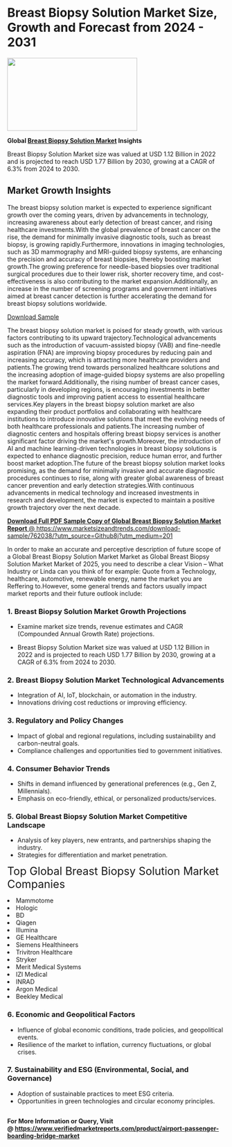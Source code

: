 <H1>Breast Biopsy Solution Market Size, Growth and Forecast from 2024 - 2031</H1><img class="aligncenter size-medium wp-image-584254" src="https://thirdeyenews.in/wp-content/uploads/2024/09/Global-Market-Research-300x168.jpeg" alt="" width="300" height="168" /><p><strong>Global&nbsp;<a href="https://www.marketsizeandtrends.com/download-sample/762038/?utm_source=Github8j?utm_medium=201">Breast Biopsy Solution Market</a> Insights</strong></p><p>Breast Biopsy Solution Market size was valued at USD 1.12 Billion in 2022 and is projected to reach USD 1.77 Billion by 2030, growing at a CAGR of 6.3% from 2024 to 2030.</p><p><h2>Market Growth Insights</h2> <p>The breast biopsy solution market is expected to experience significant growth over the coming years, driven by advancements in technology, increasing awareness about early detection of breast cancer, and rising healthcare investments.With the global prevalence of breast cancer on the rise, the demand for minimally invasive diagnostic tools, such as breast biopsy, is growing rapidly.Furthermore, innovations in imaging technologies, such as 3D mammography and MRI-guided biopsy systems, are enhancing the precision and accuracy of breast biopsies, thereby boosting market growth.The growing preference for needle-based biopsies over traditional surgical procedures due to their lower risk, shorter recovery time, and cost-effectiveness is also contributing to the market expansion.Additionally, an increase in the number of screening programs and government initiatives aimed at breast cancer detection is further accelerating the demand for breast biopsy solutions worldwide.</p> <p><a href="#">Download Sample</a></p> <p>The breast biopsy solution market is poised for steady growth, with various factors contributing to its upward trajectory.Technological advancements such as the introduction of vacuum-assisted biopsy (VAB) and fine-needle aspiration (FNA) are improving biopsy procedures by reducing pain and increasing accuracy, which is attracting more healthcare providers and patients.The growing trend towards personalized healthcare solutions and the increasing adoption of image-guided biopsy systems are also propelling the market forward.Additionally, the rising number of breast cancer cases, particularly in developing regions, is encouraging investments in better diagnostic tools and improving patient access to essential healthcare services.Key players in the breast biopsy solution market are also expanding their product portfolios and collaborating with healthcare institutions to introduce innovative solutions that meet the evolving needs of both healthcare professionals and patients.The increasing number of diagnostic centers and hospitals offering breast biopsy services is another significant factor driving the market's growth.Moreover, the introduction of AI and machine learning-driven technologies in breast biopsy solutions is expected to enhance diagnostic precision, reduce human error, and further boost market adoption.The future of the breast biopsy solution market looks promising, as the demand for minimally invasive and accurate diagnostic procedures continues to rise, along with greater global awareness of breast cancer prevention and early detection strategies.With continuous advancements in medical technology and increased investments in research and development, the market is expected to maintain a positive growth trajectory over the next decade.</p> <p><a href="#"></p><p><span class=""><strong>Download Full PDF Sample Copy of Global Breast Biopsy Solution Market Report</strong> @ <a href="https://www.marketsizeandtrends.com/download-sample/762038/?utm_source=Github8j?utm_medium=201" target="_blank">https://www.marketsizeandtrends.com/download-sample/762038/?utm_source=Github8j?utm_medium=201</a></span></p><p>In order to make an accurate and perceptive description of future scope of a Global&nbsp;Breast Biopsy Solution Market Market as Global&nbsp;Breast Biopsy Solution Market Market of 2025, you need to describe a clear Vision &ndash; What Industry or Linda can you think of for example: Quote from a Technology, healthcare, automotive, renewable energy, name the market you are Reffering to.However, some general trends and factors usually impact market reports and their future outlook include:</p><h3>1.&nbsp;<strong>Breast Biopsy Solution Market Growth Projections</strong></h3><ul><li>Examine market size trends, revenue estimates and CAGR (Compounded Annual Growth Rate) projections.</li><li><p>Breast Biopsy Solution Market size was valued at USD 1.12 Billion in 2022 and is projected to reach USD 1.77 Billion by 2030, growing at a CAGR of 6.3% from 2024 to 2030.</p></li></ul><h3>2.&nbsp;<strong>Breast Biopsy Solution Market Technological Advancements</strong></h3><ul><li>Integration of AI, IoT, blockchain, or automation in the industry.</li><li>Innovations driving cost reductions or improving efficiency.</li></ul><h3>3.&nbsp;<strong>Regulatory and Policy Changes</strong></h3><ul><li>Impact of global and regional regulations, including sustainability and carbon-neutral goals.</li><li>Compliance challenges and opportunities tied to government initiatives.</li></ul><h3>4.&nbsp;<strong>Consumer Behavior Trends</strong></h3><ul><li>Shifts in demand influenced by generational preferences (e.g., Gen Z, Millennials).</li><li>Emphasis on eco-friendly, ethical, or personalized products/services.</li></ul><h3>5.&nbsp;<strong>Global Breast Biopsy Solution Market Competitive Landscape</strong></h3><ul><li>Analysis of key players, new entrants, and partnerships shaping the industry.</li><li>Strategies for differentiation and market penetration.</li></ul><p data-pm-slice="1 1 []"><span style="color: inherit; font-family: inherit; font-size: 25px;">Top Global Breast Biopsy Solution Market Companies</span></p><div class="" data-test-id=""><p><li>Mammotome</li><li> Hologic</li><li> BD</li><li> Qiagen</li><li> Illumina</li><li> GE Healthcare</li><li> Siemens Healthineers</li><li> Trivitron Healthcare</li><li> Stryker</li><li> Merit Medical Systems</li><li> IZI Medical</li><li> INRAD</li><li> Argon Medical</li><li> Beekley Medical</li></p></div><h3>6.&nbsp;<strong>Economic and Geopolitical Factors</strong></h3><ul><li>Influence of global economic conditions, trade policies, and geopolitical events.</li><li>Resilience of the market to inflation, currency fluctuations, or global crises.</li></ul><h3>7.&nbsp;<strong>Sustainability and ESG (Environmental, Social, and Governance)</strong></h3><ul><li>Adoption of sustainable practices to meet ESG criteria.</li><li>Opportunities in green technologies and circular economy principles.</li></ul><h2><strong style="font-size: 14px;">For More Information or Query, Visit @&nbsp;</strong><a style="background-color: #ffffff; font-size: 14px;" href="https://www.marketsizeandtrends.com/report/breast-biopsy-solution-market/" target="_blank">https://www.verifiedmarketreports.com/product/airport-passenger-boarding-bridge-market</a></h2>